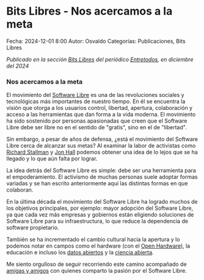 Bits Libres - Nos acercamos a la meta
==================================

Fecha: 2024-12-01 8:00
Autor: Osvaldo
Categorías: Publicaciones, Bits Libres

_Publicado en la sección [Bits Libres](http://www.gulag.org.mx/sobre-la-seccion-bits-libres.html) del periódico [Entretodos](http://periodicoentretodos.mx/version-impresa/), en diciembre del 2024_

<!-- break -->

### Nos acercamos a la meta

El movimiento del [Software Libre](https://es.wikipedia.org/wiki/Software_libre) es una de las revoluciones sociales y tecnológicas más importantes de nuestro tiempo. En él se encuentra la visión que otorga a los usuarios control, libertad, apertura, colaboración y acceso a las herramientas que dan forma a la vida moderna. El movimiento ha sido sostenido por personas apasionadas que creen que el Software Libre debe ser libre no en el sentido de "gratis", sino en el de "libertad".

Sin embargo, a pesar de años de defensa, ¿está el movimiento del Software Libre cerca de alcanzar sus metas? Al examinar la labor de activistas como [Richard Stallman](https://es.wikipedia.org/wiki/Richard_Stallman) y [Jon Hall](https://es.wikipedia.org/wiki/Jon_Hall) podemos obtener una idea de lo lejos que se ha llegado y lo que aún falta por lograr.

La idea detrás del Software Libre es simple: debe ser una herramienta para el empoderamiento. El activismo de muchas personas suele adoptar formas variadas y se han escrito anteriormente aquí las distintas formas en que colaboran.

En la última década el movimiento del Software Libre ha logrado muchos de los objetivos principales, por ejemplo: mayor adopción del Software Libre, ya que cada vez más empresas y gobiernos están eligiendo soluciones de Software Libre para su infraestructura, lo que reduce la dependencia de software propietario.

También se ha incrementado el cambio cultural hacia la apertura y lo podemos notar en campos como el hardware (con el [Open Hardware](https://es.wikipedia.org/wiki/Hardware_libre)), la educación e incluso los [datos abiertos](https://es.wikipedia.org/wiki/Datos_abiertos) y la [ciencia abierta](https://es.wikipedia.org/wiki/Ciencia_abierta).

Me siento orgulloso de seguir recorriendo este camino acompañado de [amigas y amigos](http://www.gulag.org.mx/) con quienes comparto la pasión por el Software Libre.

